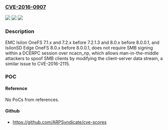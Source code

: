 ### [CVE-2016-0907](https://cve.mitre.org/cgi-bin/cvename.cgi?name=CVE-2016-0907)
![](https://img.shields.io/static/v1?label=Product&message=n%2Fa&color=blue)
![](https://img.shields.io/static/v1?label=Version&message=n%2Fa&color=blue)
![](https://img.shields.io/static/v1?label=Vulnerability&message=n%2Fa&color=brighgreen)

### Description

EMC Isilon OneFS 7.1.x and 7.2.x before 7.2.1.3 and 8.0.x before 8.0.0.1, and IsilonSD Edge OneFS 8.0.x before 8.0.0.1, does not require SMB signing within a DCERPC session over ncacn_np, which allows man-in-the-middle attackers to spoof SMB clients by modifying the client-server data stream, a similar issue to CVE-2016-2115.

### POC

#### Reference
No PoCs from references.

#### Github
- https://github.com/ARPSyndicate/cve-scores

